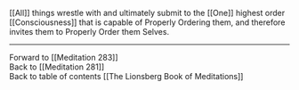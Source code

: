 [[All]] things wrestle with and ultimately submit to the [[One]] highest order [[Consciousness]] that is capable of Properly Ordering them, and therefore invites them to Properly Order them Selves. 

___

Forward to [[Meditation 283]]  
Back to [[Meditation 281]]  
Back to table of contents [[The Lionsberg Book of Meditations]]  